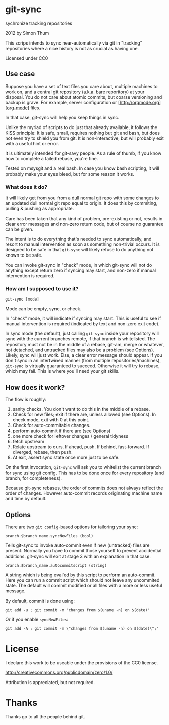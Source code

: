 # git-sync

sychronize tracking repositories

2012 by Simon Thum

This scrips intends to sync near-automatically via git 
in "tracking" repositories where a nice history is not
as crucial as having one.

Licensed under CC0

## Use case

Suppose you have a set of text files you care about, multiple machines
to work on, and a central git repository (a.k.a. bare reporitory) at
your disposal. You do not care about atomic commits, but coarse
versioning and backup is grave. For example, server configuration or
[http://orgmode.org][org-mode] files.

In that case, git-sync will help you keep things in sync.

Unlike the myriad of scripts to do just that already available,
it follows the KISS principle: It is safe, small, requires nothing but
git and bash, but does not even try to shield you from git. It is
non-interactive, but will probably exit with a useful hint or error.

It is ultimately intended for git-savy people. As a rule of thumb, if
you know how to complete a failed rebase, you're fine.

Tested on msysgit and a real bash. In case you know bash scripting, it
will probably make your eyes bleed, but for some reason it works.

### What does it do?

It will likely get from you from a dull normal git repo with some
changes to an updated dull normal git repo equal to origin. It does
this by commiting, pulling & pushing as appropriate.

Care has been taken that any kind of problem, pre-existing or not,
results in clear error messages and non-zero return code, but of
course no guarantee can be given.

The intent is to do everything that's needed to sync
automatically, and resort to manual intervention as soon
as something non-trivial occurs. It is designed to be safe
in that `git-sync` will likely refuse to do anything not known to
be safe.

You can invoke git-sync in "check" mode, in which git-sync will not do
anything except return zero if syncing may start, and non-zero if
manual intervention is required.

### How am I supposed to use it?

    git-sync [mode]

Mode can be empty, sync, or check.

In "check" mode, it will indicate if syncing may start. This is useful
to see if manual intervention is required (indicated by text and
non-zero exit code).

In sync mode (the default), just calling `git-sync` inside your
repository will sync with the current branches remote, if that
branch is whitelisted.  The repository must not be in the middle of a
rebase, git-am, merge or whatever, not detached, and untracked files
may also be a problem (see Options). Likely, sync will just
work. Else, a clear error message should appear. If you don't sync in
an intertwined manner (from multiple repositories/machines),
`git-sync` is virtually guaranteed to succeed. Otherwise it will try
to rebase, which may fail. This is where you'll need your git skills.

## How does it work?

The flow is roughly:

1. sanity checks. You don't want to do this in the middle of a rebase.
2. Check for new files; exit if there are, unless allowed (see Options). In check mode, exit with 0 at this point.
3. Check for auto-commitable changes.
4. perform auto-commit if there are (see Options)
5. one more check for leftover changes / general tidyness
6. fetch upstream
7. Relate upstream to ours. If ahead, push. If behind, fast-forward. If diverged, rebase, then push.
6. At exit, assert sync state once more just to be safe.

On the first invocation, `git-sync` will ask you to whitelist the
current branch for sync using git config. This has to be done once for
every repository (and branch, for completeness).

Because git-sync rebases, the order of commits does not always reflect
the order of changes. However auto-commit records originating machine
name and time by default.

## Options

There are two `git config`-based options for tailoring your sync:

    branch.$branch_name.syncNewFiles (bool)
    
Tells git-sync to invoke auto-commit even if new (untracked) files are
present. Normally you have to commit those yourself to prevent
accidential additions. git-sync will exit at stage 3 with an
explanation in that case.

    branch.$branch_name.autocommitscript (string)
	
A string which is being eval'ed by this script to perform an
auto-commit. Here you can run a commit script which should not
leave any uncommited state. The default will commit modified or
all files with a more or less useful message.

By default, commit is done using:

    git add -u ; git commit -m "changes from $(uname -n) on $(date)"

Or if you enable `syncNewFiles`:

    git add -A ; git commit -m \"changes from $(uname -n) on $(date)\";"

# License

I declare this work to be useable under the provisions of the CC0 license.

http://creativecommons.org/publicdomain/zero/1.0/

Attribution is appreciated, but not required.

# Thanks

Thanks go to all the people behind git.
